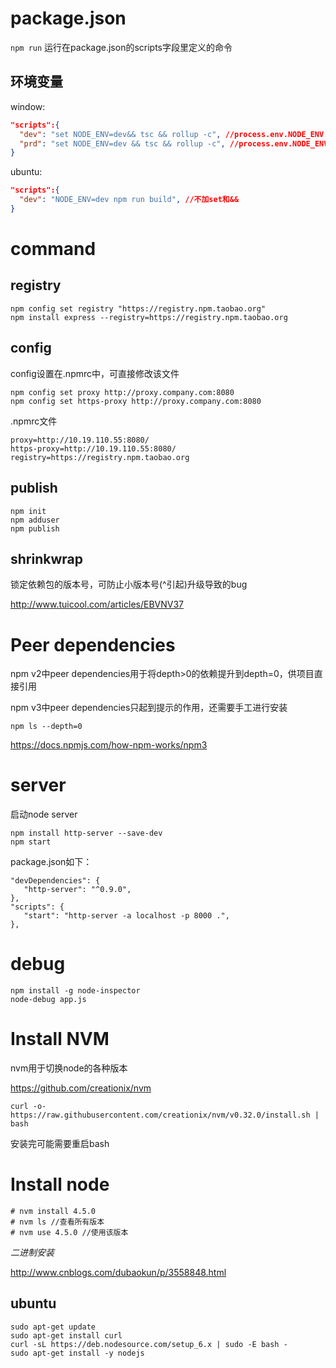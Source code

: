 # package.json

``npm run`` 运行在package.json的scripts字段里定义的命令

## 环境变量

window:

```json
"scripts":{
  "dev": "set NODE_ENV=dev&& tsc && rollup -c", //process.env.NODE_ENV.length === 3 不含空格
  "prd": "set NODE_ENV=dev && tsc && rollup -c", //process.env.NODE_ENV.length === 4 包含空格
}
```

ubuntu:

```json
"scripts":{
  "dev": "NODE_ENV=dev npm run build", //不加set和&&
}
```

# command

## registry

```
npm config set registry "https://registry.npm.taobao.org"
npm install express --registry=https://registry.npm.taobao.org
```

## config

config设置在.npmrc中，可直接修改该文件

```
npm config set proxy http://proxy.company.com:8080
npm config set https-proxy http://proxy.company.com:8080
```

.npmrc文件

```
proxy=http://10.19.110.55:8080/
https-proxy=http://10.19.110.55:8080/
registry=https://registry.npm.taobao.org
```

## publish

```
npm init
npm adduser
npm publish
```

## shrinkwrap

锁定依赖包的版本号，可防止小版本号(^引起)升级导致的bug

http://www.tuicool.com/articles/EBVNV37

# Peer dependencies

npm v2中peer dependencies用于将depth>0的依赖提升到depth=0，供项目直接引用

npm v3中peer dependencies只起到提示的作用，还需要手工进行安装

```
npm ls --depth=0
```

https://docs.npmjs.com/how-npm-works/npm3

# server

启动node server
```
npm install http-server --save-dev
npm start
```

package.json如下：
```
"devDependencies": {
   "http-server": "^0.9.0",
},
"scripts": {
   "start": "http-server -a localhost -p 8000 .",
},
```

# debug

```
npm install -g node-inspector
node-debug app.js
```

# Install NVM

nvm用于切换node的各种版本

https://github.com/creationix/nvm

```
curl -o- https://raw.githubusercontent.com/creationix/nvm/v0.32.0/install.sh | bash
```

安装完可能需要重启bash

# Install node

```
# nvm install 4.5.0
# nvm ls //查看所有版本
# nvm use 4.5.0 //使用该版本
```

*二进制安装*

http://www.cnblogs.com/dubaokun/p/3558848.html

## ubuntu

```
sudo apt-get update
sudo apt-get install curl
curl -sL https://deb.nodesource.com/setup_6.x | sudo -E bash -
sudo apt-get install -y nodejs
```

